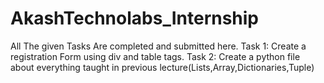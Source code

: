 # AkashTechnolabs_Internship
All The given Tasks Are completed and submitted here.
Task 1: Create a registration Form using div and table tags.
Task 2: Create a python file about everything taught in previous lecture(Lists,Array,Dictionaries,Tuple)
